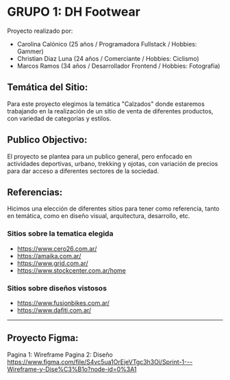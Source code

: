 # GRUPO 1: DH Footwear

Proyecto realizado por:
- Carolina Calónico (25 años / Programadora Fullstack / Hobbies: Gammer)
- Christian Diaz Luna (24 años / Comerciante / Hobbies: Ciclismo)
- Marcos Ramos (34 años / Desarrollador Frontend / Hobbies: Fotografía)

## Temática del Sitio: 
Para este proyecto elegimos la temática "Calzados" donde estaremos trabajando en la realización de un sitio de venta de diferentes productos, con variedad de categorías y estilos.

## Publico Objectivo: 
El proyecto se plantea para un publico general, pero enfocado en actividades deportivas, urbano, trekking y ojotas, con variación de precios para dar acceso a diferentes sectores de la sociedad.

## Referencias: 
Hicimos una elección de diferentes sitios para tener como referencia, tanto en temática, como en diseño visual, arquitectura, desarrollo, etc.

### Sitios sobre la tematica elegida
* https://www.cero26.com.ar/
* https://amaika.com.ar/
* https://www.grid.com.ar/
* https://www.stockcenter.com.ar/home

### Sitios sobre diseños vistosos
* https://www.fusionbikes.com.ar/
* https://www.dafiti.com.ar/

---------------------------------------------------------------------------

## Proyecto Figma: 
Pagina 1: Wireframe
Pagina 2: Diseño
https://www.figma.com/file/S4vc5ua1OrEjeVTgc3h3Oi/Sprint-1---Wireframe-y-Dise%C3%B1o?node-id=0%3A1

